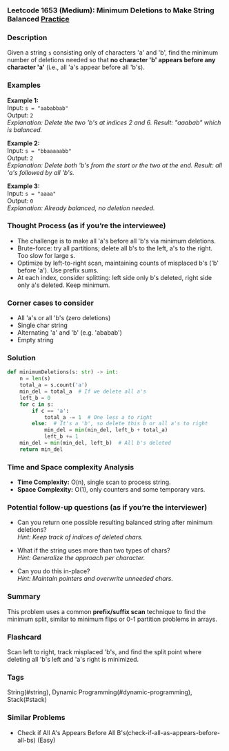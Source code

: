 ### Leetcode 1653 (Medium): Minimum Deletions to Make String Balanced [Practice](https://leetcode.com/problems/minimum-deletions-to-make-string-balanced)

### Description  
Given a string `s` consisting only of characters 'a' and 'b', find the minimum number of deletions needed so that **no character 'b' appears before any character 'a'** (i.e., all 'a's appear before all 'b's).

### Examples  

**Example 1:**  
Input: `s = "aababbab"`  
Output: `2`  
*Explanation: Delete the two 'b's at indices 2 and 6. Result: "aaabab" which is balanced.*

**Example 2:**  
Input: `s = "bbaaaaabb"`  
Output: `2`  
*Explanation: Delete both 'b's from the start or the two at the end. Result: all 'a's followed by all 'b's.*

**Example 3:**  
Input: `s = "aaaa"`  
Output: `0`  
*Explanation: Already balanced, no deletion needed.*


### Thought Process (as if you’re the interviewee)  
- The challenge is to make all 'a's before all 'b's via minimum deletions.
- Brute-force: try all partitions; delete all b's to the left, a's to the right. Too slow for large s.
- Optimize by left-to-right scan, maintaining counts of misplaced b's ('b' before 'a'). Use prefix sums.
- At each index, consider splitting: left side only b's deleted, right side only a's deleted. Keep minimum.


### Corner cases to consider  
- All 'a's or all 'b's (zero deletions)
- Single char string
- Alternating 'a' and 'b' (e.g. 'ababab')
- Empty string


### Solution

```python
def minimumDeletions(s: str) -> int:
    n = len(s)
    total_a = s.count('a')
    min_del = total_a  # If we delete all a's
    left_b = 0
    for c in s:
        if c == 'a':
            total_a -= 1  # One less a to right
        else:  # It's a 'b', so delete this b or all a's to right
            min_del = min(min_del, left_b + total_a)
            left_b += 1
    min_del = min(min_del, left_b)  # All b's deleted
    return min_del
```

### Time and Space complexity Analysis  

- **Time Complexity:** O(n), single scan to process string.
- **Space Complexity:** O(1), only counters and some temporary vars.


### Potential follow-up questions (as if you’re the interviewer)  

- Can you return one possible resulting balanced string after minimum deletions?  
  *Hint: Keep track of indices of deleted chars.*

- What if the string uses more than two types of chars?  
  *Hint: Generalize the approach per character.*

- Can you do this in-place?  
  *Hint: Maintain pointers and overwrite unneeded chars.*

### Summary
This problem uses a common **prefix/suffix scan** technique to find the minimum split, similar to minimum flips or 0-1 partition problems in arrays.


### Flashcard
Scan left to right, track misplaced 'b's, and find the split point where deleting all 'b's left and 'a's right is minimized.

### Tags
String(#string), Dynamic Programming(#dynamic-programming), Stack(#stack)

### Similar Problems
- Check if All A's Appears Before All B's(check-if-all-as-appears-before-all-bs) (Easy)